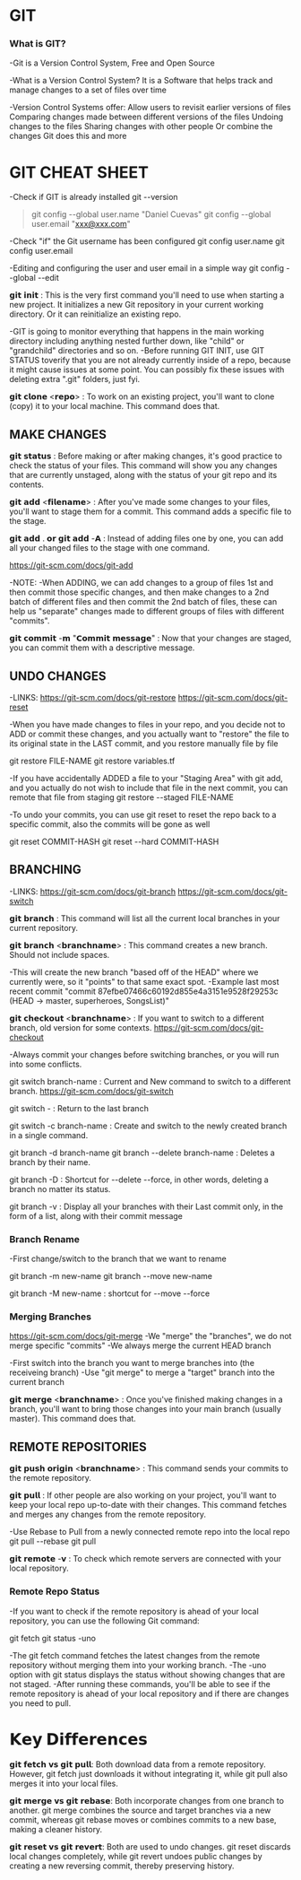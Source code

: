 # GIT

### What is GIT?
-Git is a Version Control System, Free and Open Source

-What is a Version Control System?
It is a Software that helps track and manage changes to a set of files over time

-Version Control Systems offer:
Allow users to revisit earlier versions of files
Comparing changes made between different versions of the files
Undoing changes to the files
Sharing changes with other people
Or combine the changes
Git does this and more


# GIT CHEAT SHEET

-Check if GIT is already installed
git --version

> git config --global user.name "Daniel Cuevas"
> git config --global user.email "xxx@xxx.com"

-Check "if" the Git username has been configured
git config user.name
git config user.email

-Editing and configuring the user and user email in a simple way
git config --global --edit

𝗴𝗶𝘁 𝗶𝗻𝗶𝘁 : This is the very first command you'll need to use when starting a new project. It initializes a new Git repository in your current working directory. Or it can reinitialize an existing repo.

-GIT is going to monitor everything that happens in the main working directory including anything nested further down, like "child" or "grandchild" directories and so on.
-Before running GIT INIT, use GIT STATUS toverify that you are not already currently inside of a repo, because it might cause issues at some point. You can possibly fix these issues with deleting extra ".git" folders, just fyi.

𝗴𝗶𝘁 𝗰𝗹𝗼𝗻𝗲 <𝗿𝗲𝗽𝗼> : To work on an existing project, you'll want to clone (copy) it to your local machine. This command does that.


## MAKE CHANGES

𝗴𝗶𝘁 𝘀𝘁𝗮𝘁𝘂𝘀 : Before making or after making changes, it's good practice to check the status of your files. This command will show you any changes that are currently unstaged, along with the status of your git repo and its contents.

𝗴𝗶𝘁 𝗮𝗱𝗱 <𝗳𝗶𝗹𝗲𝗻𝗮𝗺𝗲> : After you've made some changes to your files, you'll want to stage them for a commit. This command adds a specific file to the stage.

𝗴𝗶𝘁 𝗮𝗱𝗱 . 𝗼𝗿 𝗴𝗶𝘁 𝗮𝗱𝗱 -𝗔 : Instead of adding files one by one, you can add all your changed files to the stage with one command.

https://git-scm.com/docs/git-add

-NOTE:
-When ADDING, we can add changes to a group of files 1st and then commit those specific changes, and then make changes to a 2nd batch of different files and then commit the 2nd batch of files, these can help us "separate" changes made to different groups of files with different "commits".

𝗴𝗶𝘁 𝗰𝗼𝗺𝗺𝗶𝘁 -𝗺 "𝗖𝗼𝗺𝗺𝗶𝘁 𝗺𝗲𝘀𝘀𝗮𝗴𝗲" : Now that your changes are staged, you can commit them with a descriptive message.


## UNDO CHANGES
-LINKS:
https://git-scm.com/docs/git-restore
https://git-scm.com/docs/git-reset

-When you have made changes to files in your repo, and you decide not to ADD or commit these changes, and you actually want to "restore" the file to its original state in the LAST commit, and you restore manually file by file

git restore FILE-NAME
git restore variables.tf

-If you have accidentally ADDED a file to your "Staging Area" with git add, and you actually do not wish to include that file in the next commit, you can remote that file from staging
git restore --staged FILE-NAME

-To undo your commits, you can use git reset to reset the repo back to a specific commit, also the commits will be gone as well

git reset COMMIT-HASH
git reset --hard COMMIT-HASH


## BRANCHING
-LINKS:
https://git-scm.com/docs/git-branch
https://git-scm.com/docs/git-switch

𝗴𝗶𝘁 𝗯𝗿𝗮𝗻𝗰𝗵 : This command will list all the current local branches in your current repository.

𝗴𝗶𝘁 𝗯𝗿𝗮𝗻𝗰𝗵 <𝗯𝗿𝗮𝗻𝗰𝗵𝗻𝗮𝗺𝗲> : This command creates a new branch. Should not include spaces.

-This will create the new branch "based off of the HEAD" where we currently were, so it "points" to that same exact spot.
-Example last most recent commit
"commit 87efbe07466c60192d855e4a3151e9528f29253c (HEAD -> master, superheroes, SongsList)"

𝗴𝗶𝘁 𝗰𝗵𝗲𝗰𝗸𝗼𝘂𝘁 <𝗯𝗿𝗮𝗻𝗰𝗵𝗻𝗮𝗺𝗲> : If you want to switch to a different branch, old version for some contexts.
https://git-scm.com/docs/git-checkout

-Always commit your changes before switching branches, or you will run into some conflicts.

git switch branch-name : Current and New command to switch to a different branch.
https://git-scm.com/docs/git-switch

git switch - : Return to the last branch

git switch -c branch-name : Create and switch to the newly created branch in a single command.

git branch -d branch-name
git branch --delete branch-name :
Deletes a branch by their name.

git branch -D : Shortcut for --delete --force, in other words, deleting a branch no matter its status.

git branch -v : Display all your branches with their Last commit only, in the form of a list, along with their commit message

### Branch Rename
-First change/switch to the branch that we want to rename

git branch -m new-name
git branch --move new-name

git branch -M new-name : shortcut for --move --force

### Merging Branches
https://git-scm.com/docs/git-merge
-We "merge" the "branches", we do not merge specific "commits"
-We always merge the current HEAD branch

-First switch into the branch you want to merge branches into (the receiveing branch)
-Use "git merge" to merge a "target" branch into the current branch

𝗴𝗶𝘁 𝗺𝗲𝗿𝗴𝗲 <𝗯𝗿𝗮𝗻𝗰𝗵𝗻𝗮𝗺𝗲> : Once you've finished making changes in a branch, you'll want to bring those changes into your main branch (usually master). This command does that.


## REMOTE REPOSITORIES

𝗴𝗶𝘁 𝗽𝘂𝘀𝗵 𝗼𝗿𝗶𝗴𝗶𝗻 <𝗯𝗿𝗮𝗻𝗰𝗵𝗻𝗮𝗺𝗲> : This command sends your commits to the remote repository.

𝗴𝗶𝘁 𝗽𝘂𝗹𝗹 : If other people are also working on your project, you'll want to keep your local repo up-to-date with their changes. This command fetches and merges any changes from the remote repository.

-Use Rebase to Pull from a newly connected remote repo into the local repo
git pull --rebase
git pull

𝗴𝗶𝘁 𝗿𝗲𝗺𝗼𝘁𝗲 -𝘃 : To check which remote servers are connected with your local repository.

### Remote Repo Status
-If you want to check if the remote repository is ahead of your local repository, you can use the following Git command:

git fetch
git status -uno

-The git fetch command fetches the latest changes from the remote repository without merging them into your working branch.
-The -uno option with git status displays the status without showing changes that are not staged.
-After running these commands, you'll be able to see if the remote repository is ahead of your local repository and if there are changes you need to pull.

# 𝗞𝗲𝘆 𝗗𝗶𝗳𝗳𝗲𝗿𝗲𝗻𝗰𝗲𝘀

𝗴𝗶𝘁 𝗳𝗲𝘁𝗰𝗵 𝘃𝘀 𝗴𝗶𝘁 𝗽𝘂𝗹𝗹: Both download data from a remote repository. However, git fetch just downloads it without integrating it, while git pull also merges it into your local files.

𝗴𝗶𝘁 𝗺𝗲𝗿𝗴𝗲 𝘃𝘀 𝗴𝗶𝘁 𝗿𝗲𝗯𝗮𝘀𝗲: Both incorporate changes from one branch to another. git merge combines the source and target branches via a new commit, whereas git rebase moves or combines commits to a new base, making a cleaner history.

𝗴𝗶𝘁 𝗿𝗲𝘀𝗲𝘁 𝘃𝘀 𝗴𝗶𝘁 𝗿𝗲𝘃𝗲𝗿𝘁: Both are used to undo changes. git reset discards local changes completely, while git revert undoes public changes by creating a new reversing commit, thereby preserving history.

